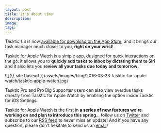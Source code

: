 ```yaml
---
layout: post
title: It's about time
description:
image: 
tags:
---
```

Tasktic 1.3 is now [available for download on the App Store](https://geo.itunes.apple.com/us/app/tasktic-manage-your-tasks/id1036139076?mt=8&at=1000l3L9&ct=website), and it brings our task manager much closer to you, **right on your wrist**!

Tasktic for Apple Watch is a simple app, designed for quick interactions on the go: it allows you to **quickly add tasks to Inbox by dictating them to Siri** and it also lets you **review all your tasks due today and tomorrow**.

![]({{ site.baseurl }}/assets/images/blog/2016-03-23-tasktic-for-apple-watch/tasktic-apple-watch.jpg)

Tasktic Pro and Pro Big Supporter users can also view overdue tasks directly from Tasktic for Apple Watch by enabling the option inside Tasktic for iOS Settings.

Tasktic for Apple Watch is the first in **a series of new features we're working on and plan to introduce this spring**... follow us on [Twitter](https://twitter.com/taskticapp) and subscribe to our [RSS feed](http://www.cdf1982.com/blog/?format=rss) to never miss an update! And if you have any question, please don't hesitate to send us an [email](http://tasktic@cdf1982.com/)!